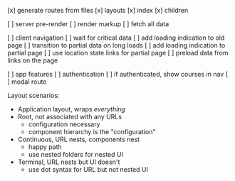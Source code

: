 [x] generate routes from files
   [x] layouts
   [x] index
   [x] children

[ ] server pre-render
   [ ] render markup
   [ ] fetch all data

[ ] client navigation
   [ ] wait for critical data
   [ ] add loading indication to old page
   [ ] transition to partial data on long loads
   [ ] add loading indication to partial page
   [ ] use location state links for partial page
   [ ] preload data from links on the page

[ ] app features
  [ ] authentication
  [ ] if authenticated, show courses in nav
  [ ] modal route



Layout scenarios:

- Application layout, wraps *everything*
- Root, not associated with any URLs
  - configuration necessary
  - component hierarchy is the "configuration"
- Continuous, URL nests, components nest
  - happy path
  - use nested folders for nested UI
- Terminal, URL nests but UI doesn't
  - use dot syntax for URL but not nested UI
